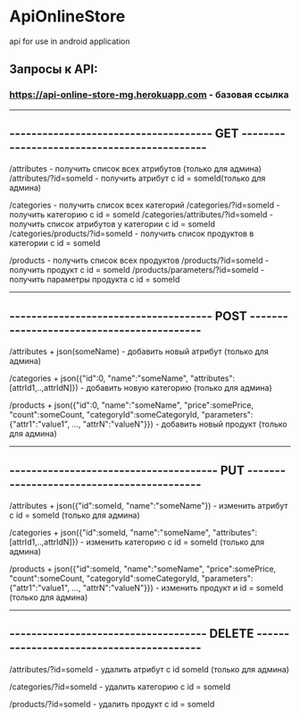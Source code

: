 # ApiOnlineStore
api for use in android application
## Запросы к API:
### https://api-online-store-mg.herokuapp.com - базовая ссылка

--------------------------------------------------------------------------------------------------------
------------------------------------- GET --------------------------------------------
--------------------------------------------------------------------------------------------------------
/attributes - получить список всех атрибутов (только для админа)
/attributes/?id=someId - получить атрибут c id = someId(только для админа)

/categories - получить список всех категорий
/categories/?id=someId - получить категорию c id = someId
/categories/attributes/?id=someId - получить список атрибутов у категории c id = someId
/categories/products/?id=someId - получить список продуктов в категории c id = someId

/products - получить список всех продуктов
/products/?id=someId - получить продукт c id = someId
/products/parameters/?id=someId - получить параметры продукта c id = someId

-------------------------------------------------------------------------------------------------------
------------------------------------- POST ------------------------------------------
-------------------------------------------------------------------------------------------------------
/attributes + json(someName) - добавить новый атрибут (только для админа)

/categories + json({"id":0, "name":"someName", "attributes":[attrId1,..,attrIdN]}) - добавить 
новую категорию (только для админа)

/products + json({"id":0, "name":"someName", "price":somePrice, "count":someCount, 
"categoryId":someCategoryId, "parameters":{"attr1":"value1", ..., "attrN":"valueN"}}) - добавить
новый продукт (только для админа)

-------------------------------------------------------------------------------------------------------
-------------------------------------- PUT ------------------------------------------
-------------------------------------------------------------------------------------------------------
/attributes + json({"id":someId, "name":"someName"}) - изменить атрибут с id = someId (только 
для админа)

/categories + json({"id":someId, "name":"someName", "attributes":[attrId1,..,attrIdN]}) - 
изменить категорию с id = someId (только для админа)

/products + json({"id":someId, "name":"someName", "price":somePrice, "count":someCount, 
"categoryId":someCategoryId, "parameters":{"attr1":"value1", ..., "attrN":"valueN"}}) - изменить 
продукт и id = someId (только для админа)

-------------------------------------------------------------------------------------------------------
------------------------------------ DELETE -----------------------------------------
-------------------------------------------------------------------------------------------------------
/attributes/?id=someId - удалить атрибут с id someId (только для админа)

/categories/?id=someId - удалить категорию c id = someId

/products/?id=someId - удалить продукт c id = someId 
